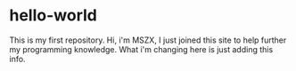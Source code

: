 # hello-world
This is my first repository.
Hi, i'm MSZX, I just joined this site to help further my programming knowledge.
What i'm changing here is just adding this info.
